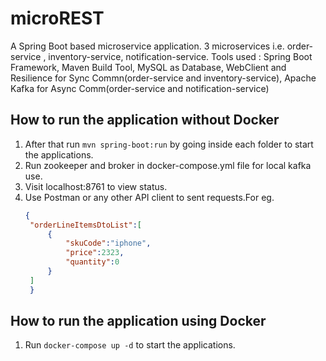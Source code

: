 # microREST
A Spring Boot based microservice application.
3 microservices i.e. order-service , inventory-service, notification-service.
Tools used : Spring Boot Framework, Maven Build Tool, MySQL as Database, WebClient and Resilience for Sync Commn(order-service and inventory-service), Apache Kafka for Async Comm(order-service and notification-service)


## How to run the application without Docker

1. After that run `mvn spring-boot:run` by going inside each folder to start the applications.
2. Run zookeeper and broker in docker-compose.yml file for local kafka use.
3. Visit localhost:8761 to view status.
4. Use Postman or any other API client to sent requests.For eg.
   ```json
   {
    "orderLineItemsDtoList":[
        {
            "skuCode":"iphone",
            "price":2323,
            "quantity":0
        }
    ]
    }
    ```

## How to run the application using Docker
1. Run `docker-compose up -d` to start the applications.
